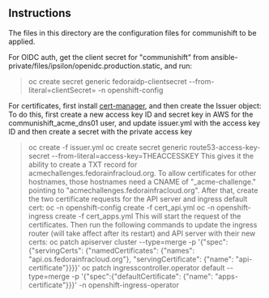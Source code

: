 Instructions
------------

The files in this directory are the configuration files for communishift to be applied.

For OIDC auth, get the client secret for "communishift" from ansible-private/files/ipsilon/openidc.production.static, and run:
> oc create secret generic fedoraidp-clientsecret --from-literal=clientSecret=<client-secret> -n openshift-config

For certificates, first install [cert-manager](https://docs.cert-manager.io/en/latest/), and then create the Issuer object:
To do this, first create a new access key ID and secret key in AWS for the communishift_acme_dns01 user, and update issuer.yml with the access key ID and then create a secret with the private access key
> oc create -f issuer.yml
> oc create secret generic route53-access-key-secret --from-literal=access-key=THEACCESSKEY
This gives it the ability to create a TXT record for acmechallenges.fedorainfracloud.org.
To allow certificates for other hostnames, those hostnames need a CNAME of "_acme-challenge.<hostname>" pointing to "acmechallenges.fedorainfracloud.org".
After that, create the two certificate requests for the API server and ingress default cert:
> oc -n openshift-config create -f cert_api.yml
> oc -n openshift-ingress create -f cert_apps.yml
This will start the request of the certificates.
Then run the following commands to update the ingress router (will take affect after its restart) and API server with their new certs:
> oc patch apiserver cluster --type=merge -p '{"spec": {"servingCerts": {"namedCertificates": {"names": "api.os.fedorainfracloud.org"}, "servingCertificate": {"name": "api-certificate"}}}}'
> oc patch ingresscontroller.operator default --type=merge -p '{"spec":{"defaultCertificate": {"name": "apps-certificate"}}}' -n openshift-ingress-operator
